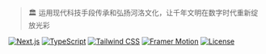 > 🏛️ 运用现代科技手段传承和弘扬河洛文化，让千年文明在数字时代重新绽放光彩

[![Next.js](https://img.shields.io/badge/Next.js-15.0-black?style=flat-square&logo=next.js)](https://nextjs.org/)
[![TypeScript](https://img.shields.io/badge/TypeScript-5.0-blue?style=flat-square&logo=typescript)](https://www.typescriptlang.org/)
[![Tailwind CSS](https://img.shields.io/badge/Tailwind_CSS-3.4-38B2AC?style=flat-square&logo=tailwind-css)](https://tailwindcss.com/)
[![Framer Motion](https://img.shields.io/badge/Framer_Motion-11.0-0055FF?style=flat-square&logo=framer)](https://www.framer.com/motion/)
[![License](https://img.shields.io/badge/License-MIT-green?style=flat-square)](LICENSE)
